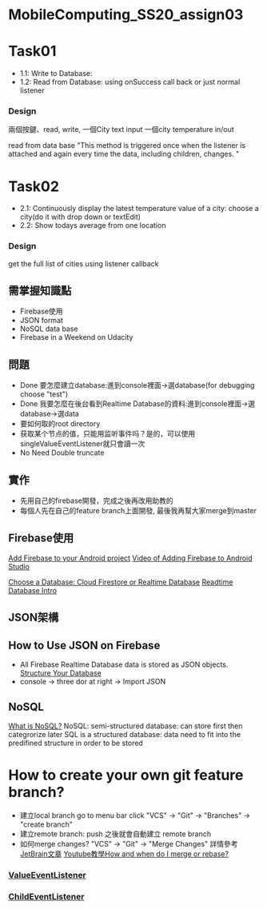 # MobileComputing_SS20_assign03

# Task01
- 1.1: Write to Database:
- 1.2: Read from Database: using onSuccess call back or just normal listener

### Design
兩個按鍵、read, write, 一個City text input 一個city temperature in/out

read from data base "This method is triggered once when the listener is attached and again every time the data, including children, changes. "


# Task02
- 2.1: Continuously display the latest temperature value of a city: choose a city(do it with drop down or textEdit)
- 2.2: Show todays average from one location

### Design
get the full list of cities
using listener callback

## 需掌握知識點
- Firebase使用
- JSON format
- NoSQL data base
- Firebase in a Weekend on Udacity

## 問題
- Done 要怎麼建立database:進到console裡面->選database(for debugging choose "test")
- Done 我要怎麼在後台看到Realtime Database的資料:進到console裡面->選database->選data
- 要如何取的root directory
- 获取某个节点的值，只能用监听事件吗？是的，可以使用singleValueEventListener就只會讀一次
- No Need Double truncate

## 實作
- 先用自己的firebase開發，完成之後再改用助教的
- 每個人先在自己的feature branch上面開發, 最後我再幫大家merge到master

## Firebase使用
[Add Firebase to your Android project](https://firebase.google.com/docs/android/setup)
[Video of Adding Firebase to Android Studio](https://www.youtube.com/watch?v=9qe_A3F-_f0)

[Choose a Database: Cloud Firestore or Realtime Database](https://firebase.google.com/docs/database/rtdb-vs-firestore#writes_and_transactions)
[Readtime Database Intro](https://firebase.google.com/products/realtime-database/?authuser=0)

## JSON架構

## How to Use JSON on Firebase
- All Firebase Realtime Database data is stored as JSON objects.
[Structure Your Database](https://firebase.google.com/docs/database/web/structure-data)
- console -> three dor at right -> Import JSON
## NoSQL
[What is NoSQL?](https://www.youtube.com/watch?v=BgQFJ_UNIgw)
NoSQL: semi-structured database: can store first then categrorize later
SQL is a structured database: data need to fit into the predifined structure in order to be stored

# How to create your own git feature branch?
- 建立local branch go to menu bar click "VCS" -> "Git" -> "Branches" -> "create branch"
- 建立remote branch: push 之後就會自動建立 remote branch
- 如何merge changes?  "VCS" -> "Git" -> "Merge Changes" 詳情參考
[JetBrain文章](https://www.jetbrains.com/help/idea/apply-changes-from-one-branch-to-another.html)
[Youtube教學How and when do I merge or rebase?](https://youtu.be/Nftif2ynvdA)


### [ValueEventListener](https://firebase.google.com/docs/reference/android/com/google/firebase/database/ValueEventListener)

### [ChildEventListener](https://firebase.google.com/docs/reference/android/com/google/firebase/database/ChildEventListener)
 
